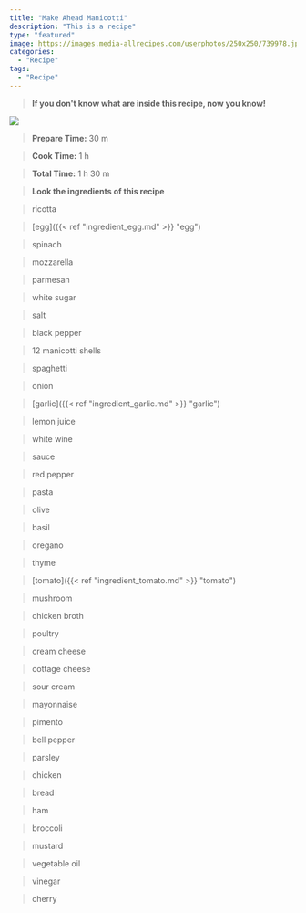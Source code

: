 ```yaml
---
title: "Make Ahead Manicotti"
description: "This is a recipe"
type: "featured"
image: https://images.media-allrecipes.com/userphotos/250x250/739978.jpg
categories: 
  - "Recipe"
tags: 
  - "Recipe"
---
```



>**If you don't know what are inside this recipe, now you know!**

![](../images/Recipes-Banner.jpg)
> **Prepare Time:** 30 m


> **Cook Time:** 1 h


> **Total Time:** 1 h 30 m

> **Look the ingredients of this recipe**

> ricotta

> [egg]({{< ref "ingredient_egg.md" >}} "egg")

> spinach

> mozzarella

> parmesan

> white sugar

> salt

> black pepper

> 12 manicotti shells

> spaghetti

> onion

> [garlic]({{< ref "ingredient_garlic.md" >}} "garlic")

> lemon juice

> white wine

> sauce

> red pepper

> pasta

> olive

> basil

> oregano

> thyme

> [tomato]({{< ref "ingredient_tomato.md" >}} "tomato")

> mushroom

> chicken broth

> poultry

> cream cheese

> cottage cheese

> sour cream

> mayonnaise

> pimento

> bell pepper

> parsley

> chicken

> bread

> ham

> broccoli

> mustard

> vegetable oil

> vinegar

> cherry

